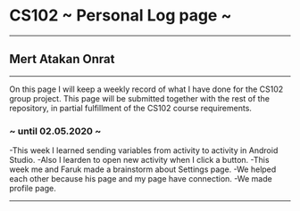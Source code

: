 # CS102 ~ Personal Log page ~
****
## Mert Atakan Onrat 
****

On this page I will keep a weekly record of what I have done for the CS102 group project. This page will be submitted together with the rest of the repository, in partial fulfillment of the CS102 course requirements.

### ~ until 02.05.2020 ~
-This week I learned sending variables from activity to activity in Android Studio. 
-Also I learden to open new activity when I click a button. 
-This week me and Faruk made a brainstorm about Settings page. 
-We helped each other because his page and my page have connection.
-We made profile page.

****